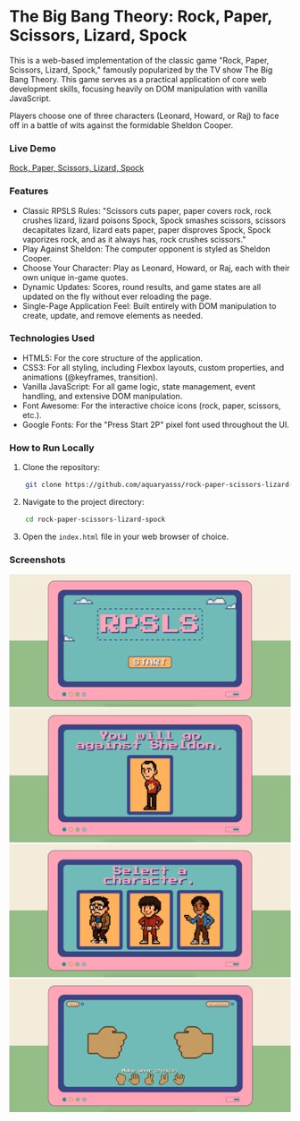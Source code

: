 # **The Big Bang Theory: Rock, Paper, Scissors, Lizard, Spock**

This is a web-based implementation of the classic game "Rock, Paper, Scissors, Lizard, Spock," famously popularized by the TV show The Big Bang Theory. This game serves as a practical application of core web development skills, focusing heavily on DOM manipulation with vanilla JavaScript.

Players choose one of three characters (Leonard, Howard, or Raj) to face off in a battle of wits against the formidable Sheldon Cooper.

### **Live Demo**

[Rock, Paper, Scissors, Lizard, Spock](https://aquaryasss.github.io/rock-paper-scissors-lizard-spock/)

### **Features**

- Classic RPSLS Rules: "Scissors cuts paper, paper covers rock, rock crushes lizard, lizard poisons Spock, Spock smashes scissors, scissors decapitates lizard, lizard eats paper, paper disproves Spock, Spock vaporizes rock, and as it always has, rock crushes scissors."
- Play Against Sheldon: The computer opponent is styled as Sheldon Cooper.
- Choose Your Character: Play as Leonard, Howard, or Raj, each with their own unique in-game quotes.
- Dynamic Updates: Scores, round results, and game states are all updated on the fly without ever reloading the page.
- Single-Page Application Feel: Built entirely with DOM manipulation to create, update, and remove elements as needed.

### **Technologies Used**

- HTML5: For the core structure of the application.
- CSS3: For all styling, including Flexbox layouts, custom properties, and animations (@keyframes, transition).
- Vanilla JavaScript: For all game logic, state management, event handling, and extensive DOM manipulation.
- Font Awesome: For the interactive choice icons (rock, paper, scissors, etc.).
- Google Fonts: For the "Press Start 2P" pixel font used throughout the UI.

### **How to Run Locally**

1. Clone the repository:
```sh 
    git clone https://github.com/aquaryasss/rock-paper-scissors-lizard-spock.git
```  
2. Navigate to the project directory:
```sh 
    cd rock-paper-scissors-lizard-spock
```  
3. Open the `index.html` file in your web browser of choice.

### **Screenshots**

![Main Screen](images/mainmenu.png)
![Sheldon Screen](images/sheldonscreen.png)
![Character Selection](images/characterselection.png)
![Actual Game](images/actualgame.png)

